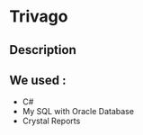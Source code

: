 # Trivago

## Description





## We used :
- C#
- My SQL with Oracle Database 
- Crystal Reports

## 
